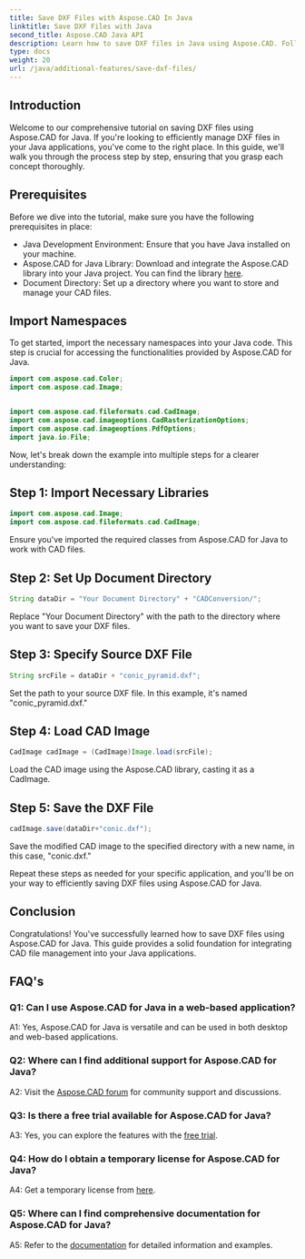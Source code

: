 ```yaml
---
title: Save DXF Files with Aspose.CAD In Java
linktitle: Save DXF Files with Java
second_title: Aspose.CAD Java API
description: Learn how to save DXF files in Java using Aspose.CAD. Follow our step-by-step guide for efficient CAD file management.
type: docs
weight: 20
url: /java/additional-features/save-dxf-files/
---
```

## Introduction

Welcome to our comprehensive tutorial on saving DXF files using Aspose.CAD for Java. If you're looking to efficiently manage DXF files in your Java applications, you've come to the right place. In this guide, we'll walk you through the process step by step, ensuring that you grasp each concept thoroughly.

## Prerequisites

Before we dive into the tutorial, make sure you have the following prerequisites in place:

- Java Development Environment: Ensure that you have Java installed on your machine.
- Aspose.CAD for Java Library: Download and integrate the Aspose.CAD library into your Java project. You can find the library [here](https://releases.aspose.com/cad/java/).
- Document Directory: Set up a directory where you want to store and manage your CAD files.

## Import Namespaces

To get started, import the necessary namespaces into your Java code. This step is crucial for accessing the functionalities provided by Aspose.CAD for Java.

```java
import com.aspose.cad.Color;
import com.aspose.cad.Image;


import com.aspose.cad.fileformats.cad.CadImage;
import com.aspose.cad.imageoptions.CadRasterizationOptions;
import com.aspose.cad.imageoptions.PdfOptions;
import java.io.File;
```

Now, let's break down the example into multiple steps for a clearer understanding:

## Step 1: Import Necessary Libraries

```java
import com.aspose.cad.Image;
import com.aspose.cad.fileformats.cad.CadImage;
```

Ensure you've imported the required classes from Aspose.CAD for Java to work with CAD files.

## Step 2: Set Up Document Directory

```java
String dataDir = "Your Document Directory" + "CADConversion/";
```

Replace "Your Document Directory" with the path to the directory where you want to save your DXF files.

## Step 3: Specify Source DXF File

```java
String srcFile = dataDir + "conic_pyramid.dxf";
```

Set the path to your source DXF file. In this example, it's named "conic_pyramid.dxf."

## Step 4: Load CAD Image

```java
CadImage cadImage = (CadImage)Image.load(srcFile);
```

Load the CAD image using the Aspose.CAD library, casting it as a CadImage.

## Step 5: Save the DXF File

```java
cadImage.save(dataDir+"conic.dxf");
```

Save the modified CAD image to the specified directory with a new name, in this case, "conic.dxf."

Repeat these steps as needed for your specific application, and you'll be on your way to efficiently saving DXF files using Aspose.CAD for Java.

## Conclusion

Congratulations! You've successfully learned how to save DXF files using Aspose.CAD for Java. This guide provides a solid foundation for integrating CAD file management into your Java applications.

## FAQ's

### Q1: Can I use Aspose.CAD for Java in a web-based application?

A1: Yes, Aspose.CAD for Java is versatile and can be used in both desktop and web-based applications.

### Q2: Where can I find additional support for Aspose.CAD for Java?

A2: Visit the [Aspose.CAD forum](https://forum.aspose.com/c/cad/19) for community support and discussions.

### Q3: Is there a free trial available for Aspose.CAD for Java?

A3: Yes, you can explore the features with the [free trial](https://releases.aspose.com/).

### Q4: How do I obtain a temporary license for Aspose.CAD for Java?

A4: Get a temporary license from [here](https://purchase.aspose.com/temporary-license/).

### Q5: Where can I find comprehensive documentation for Aspose.CAD for Java?

A5: Refer to the [documentation](https://reference.aspose.com/cad/java/) for detailed information and examples.
